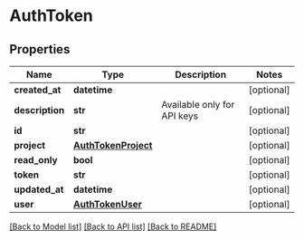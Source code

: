 # AuthToken


## Properties
Name | Type | Description | Notes
------------ | ------------- | ------------- | -------------
**created_at** | **datetime** |  | [optional] 
**description** | **str** | Available only for API keys | [optional] 
**id** | **str** |  | [optional] 
**project** | [**AuthTokenProject**](AuthTokenProject.md) |  | [optional] 
**read_only** | **bool** |  | [optional] 
**token** | **str** |  | [optional] 
**updated_at** | **datetime** |  | [optional] 
**user** | [**AuthTokenUser**](AuthTokenUser.md) |  | [optional] 

[[Back to Model list]](../README.md#documentation-for-models) [[Back to API list]](../README.md#documentation-for-api-endpoints) [[Back to README]](../README.md)


